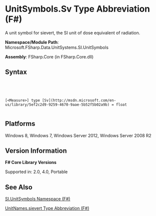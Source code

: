 # UnitSymbols.Sv Type Abbreviation (F#)

A unit symbol for sievert, the SI unit of dose equivalent of radiation.

**Namespace/Module Path**: Microsoft.FSharp.Data.UnitSystems.SI.UnitSymbols

**Assembly**: FSharp.Core (in FSharp.Core.dll)


## Syntax



```




[<Measure>] type [Sv](http://msdn.microsoft.com/en-us/library/5ef2c2d9-9259-4670-9aae-5b52f5b02a9b) = float


```





## Platforms
Windows 8, Windows 7, Windows Server 2012, Windows Server 2008 R2


## Version Information
**F# Core Library Versions**

Supported in: 2.0, 4.0, Portable




## See Also
[SI.UnitSymbols Namespace &#40;F&#35;&#41;](SI.UnitSymbols-Namespace-%5BFSharp%5D.md)

[UnitNames.sievert Type Abbreviation &#40;F&#35;&#41;](UnitNames.sievert-Type-Abbreviation-%5BFSharp%5D.md)

